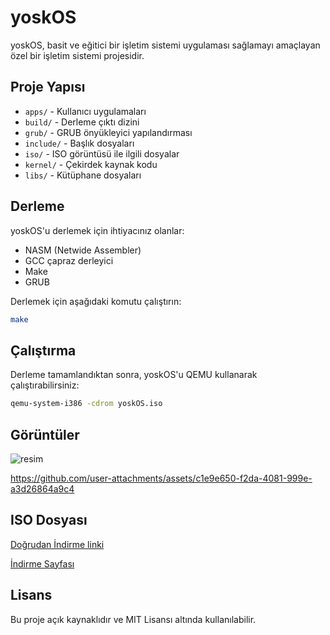 # yoskOS

yoskOS, basit ve eğitici bir işletim sistemi uygulaması sağlamayı amaçlayan özel bir işletim sistemi projesidir.

## Proje Yapısı

- `apps/` - Kullanıcı uygulamaları
- `build/` - Derleme çıktı dizini
- `grub/` - GRUB önyükleyici yapılandırması
- `include/` - Başlık dosyaları
- `iso/` - ISO görüntüsü ile ilgili dosyalar
- `kernel/` - Çekirdek kaynak kodu
- `libs/` - Kütüphane dosyaları

## Derleme

yoskOS'u derlemek için ihtiyacınız olanlar:
- NASM (Netwide Assembler)
- GCC çapraz derleyici
- Make
- GRUB

Derlemek için aşağıdaki komutu çalıştırın:
```bash
make
```

## Çalıştırma

Derleme tamamlandıktan sonra, yoskOS'u QEMU kullanarak çalıştırabilirsiniz:
```bash
qemu-system-i386 -cdrom yoskOS.iso
```

## Görüntüler
![resim](https://github.com/user-attachments/assets/6b20f29e-29a1-4c92-9193-384e1bb3881b)


https://github.com/user-attachments/assets/c1e9e650-f2da-4081-999e-a3d26864a9c4



## ISO Dosyası
[Doğrudan İndirme linki](https://github.com/yoskasss/yoskOS/releases/download/ISO/yoskOS.iso)



[İndirme Sayfası](https://github.com/yoskasss/yoskOS/releases)

## Lisans

Bu proje açık kaynaklıdır ve MIT Lisansı altında kullanılabilir. 
